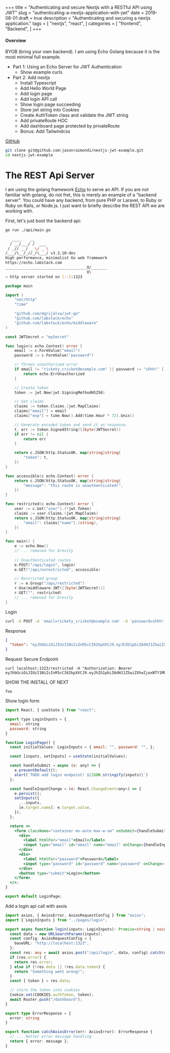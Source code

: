 +++
title = "Authenticating and secure Nextjs with a RESTful API using JWT"
slug = "authenticating-a-nextjs-application-with-jwt"
date = 2019-08-01
draft = true
description = "Authenticating and securing a nextjs application."
tags = [
    "nextjs",
    "react",
]
categories = [
    "frontend",
    "Backend",
]
+++ 

#### Overview

BYOB (bring your own backend). I am using Echo Golang because it is the most minimal full example.

* Part 1: Using an Echo Server for JWT Authentication
    * Show example curls
* Part 2: Add nextjs
    * Install Typescript
    * Add Hello World Page
    * Add login page
    * Add login API call
    * Show login page succeeding
    * Store jwt string into Cookies
    * Create AuthToken class and validate the JWT string
    * Add privateRoute HOC
    * Add dashboard page protected by privateRoute
    * Bonus: Add Tailwindcss

[GitHub](https://github.com/jasonraimondi/nextjs-jwt-example)

```bash
git clone git@github.com:jasonraimondi/nextjs-jwt-example.git
cd nextjs-jwt-example
```

# The REST Api Server

I am using the golang framework [Echo](https://echo.labstack.com/) to serve an API. If you are not familiar with golang, do not fret, this is merely an example of a "backend server". You could have any backend, from pure PHP or Laravel, to Ruby or Ruby on Rails, or Node.js. I just want to briefly describe the REST API we are working with. 

First, let's just boot the backend api:

```bash
go run ./api/main.go

   ____    __
  / __/___/ /  ___
 / _// __/ _ \/ _ \
/___/\__/_//_/\___/ v3.3.10-dev
High performance, minimalist Go web framework
https://echo.labstack.com
____________________________________O/_______
                                    O\
⇨ http server started on [::]:1323
```

```go
package main

import (
    "net/http"
    "time"

    "github.com/dgrijalva/jwt-go"
    "github.com/labstack/echo"
    "github.com/labstack/echo/middleware"
)

const JWTSecret = "mySecret"

func login(c echo.Context) error {
    email := c.FormValue("email")
    password := c.FormValue("password")

    // Throws unauthorized error
    if email != "rickety_cricket@example.com" || password != "shhh!" {
        return echo.ErrUnauthorized
    }

    // Create token
    token := jwt.New(jwt.SigningMethodHS256)

    // Set claims
    claims := token.Claims.(jwt.MapClaims)
    claims["email"] = email
    claims["exp"] = time.Now().Add(time.Hour * 72).Unix()

    // Generate encoded token and send it as response.
    t, err := token.SignedString([]byte(JWTSecret))
    if err != nil {
        return err
    }

    return c.JSON(http.StatusOK, map[string]string{
        "token": t,
    })
}

func accessible(c echo.Context) error {
    return c.JSON(http.StatusOK, map[string]string{
        "message": "this route is unauthenticated!",
    })
}

func restricted(c echo.Context) error {
    user := c.Get("user").(*jwt.Token)
    claims := user.Claims.(jwt.MapClaims)
    return c.JSON(http.StatusOK, map[string]string{
        "email": claims["name"].(string),
    })
}

func main() {
    e := echo.New()
    // ... removed for brevity
    
    // Unauthenticated routes
    e.POST("/api/login", login)
    e.GET("/api/unrestricted", accessible)

    // Restricted group
    r := e.Group("/api/restricted")
    r.Use(middleware.JWT([]byte(JWTSecret)))
    r.GET("", restricted)
    // ... removed for brevity
}
```


Login

```bash
curl -X POST -d 'email=rickety_cricket@example.com' -d 'password=shhh!' localhost:1323/api/login
```

Response

```json
{
  "token": "eyJhbGciOiJIUzI1NiIsInR5cCI6IkpXVCJ9.eyJhZG1pbiI6dHJ1ZSwiZXhwIjoxNTY1MDcyNTU1LCJuYW1lIjoiSm9uIFNub3cifQ.ueAvFTMYsaS2udTeOOZoLxeShdgNmV9TSk1QkQHbgqQ"
}
```

Request Secure Endpoint

```shell script
curl localhost:1323/restricted -H "Authorization: Bearer eyJhbGciOiJIUzI1NiIsInR5cCI6IkpXVCJ9.eyJhZG1pbiI6dHJ1ZSwiZXhwIjoxNTY1MDcyNTU1LCJuYW1lIjoiSm9uIFNub3cifQ.ueAvFTMYsaS2udTeOOZoLxeShdgNmV9TSk1QkQHbgqQ"
```

SHOW THE INSTALL OF NEXT

```
foo
```

Show login form

```jsx
import React, { useState } from "react";

export type LoginInputs = {
  email: string
  password: string
}

function LoginPage() {
  const initialValues: LoginInputs = { email: "", password: "", };

  const [inputs, setInputs] = useState(initialValues);

  const handleSubmit = async (e: any) => {
    e.preventDefault();
    alert(`TODO add login endpoint! ${JSON.stringify(inputs)}`)
  };

  const handleInputChange = (e: React.ChangeEvent<any>) => {
    e.persist();
    setInputs({
      ...inputs,
      [e.target.name]: e.target.value,
    });
  };

  return <>
    <form className="container mx-auto max-w-sm" onSubmit={handleSubmit}>
      <div>
        <label htmlFor="email">Email</label>
        <input type="email" id="email" name="email" onChange={handleInputChange} value={inputs.email} placeholder="rickety_cricket@example.com"/>
      </div>
      <div>
        <label htmlFor="password">Password</label>
        <input type="password" id="password" name="password" onChange={handleInputChange} value={inputs.password} placeholder="********"/>
      </div>
      <button type="submit">Login</button>
    </form>
  </>;
}

export default LoginPage;
```

Add a login api call with axois

```typescript
import axios, { AxiosError, AxiosRequestConfig } from "axios";
import { LoginInputs } from "../pages/login";

export async function login(inputs: LoginInputs): Promise<string | void> {
  const data = new URLSearchParams(inputs);
  const config: AxiosRequestConfig = {
    baseURL: "http://localhost:1323",
  };
  const res: any = await axios.post("/api/login", data, config).catch(catchAxiosError);
  if (res.error) {
    return res.error;
  } else if (!res.data || !res.data.token) {
    return "Something went wrong!";
  }
  const { token } = res.data;

  // store the token into cookies
  Cookie.set(COOKIES.authToken, token);
  await Router.push("/dashboard");
}

export type ErrorResponse = {
  error: string
}

export function catchAxiosError(err: AxiosError): ErrorResponse {
  // ... better error message handling
  return { error: message };
}

```
